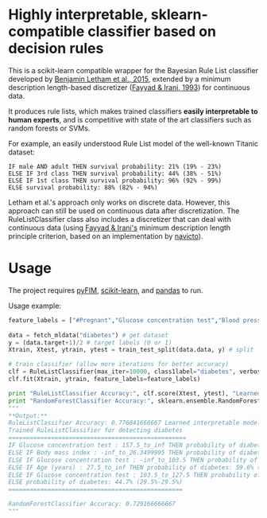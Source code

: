 Highly interpretable, sklearn-compatible classifier based on decision rules
===============

This is a scikit-learn compatible wrapper for the Bayesian Rule List classifier 
developed by [Benjamin Letham et al., 2015](http://projecteuclid.org/euclid.aoas/1446488742), 
extended by a minimum description length-based discretizer ([Fayyad &
Irani, 1993](http://sci2s.ugr.es/keel/pdf/algorithm/congreso/fayyad1993.pdf)) for continuous data.

It produces rule lists, which makes trained classifiers **easily interpretable 
to human experts**, and is competitive with state of the art classifiers such as 
random forests or SVMs.

For example, an easily understood Rule List model of the well-known Titanic dataset:

```
IF male AND adult THEN survival probability: 21% (19% - 23%)
ELSE IF 3rd class THEN survival probability: 44% (38% - 51%)
ELSE IF 1st class THEN survival probability: 96% (92% - 99%)
ELSE survival probability: 88% (82% - 94%)
``` 

Letham et al.'s approach only works on discrete data. However, this approach can still be used
on continuous data after discretization. The RuleListClassifier class also includes a discretizer 
that can deal with continuous data (using [Fayyad & Irani's](http://sci2s.ugr.es/keel/pdf/algorithm/congreso/fayyad1993.pdf) 
minimum description length principle criterion, based on an implementation by 
[navicto](https://github.com/navicto/Discretization-MDLPC)).

Usage
===============

The project requires [pyFIM](http://www.borgelt.net/pyfim.html), [scikit-learn](http://scikit-learn.org/stable/install.html), and [pandas](http://pandas.pydata.org/) to run.

Usage example:

```python
feature_labels = ["#Pregnant","Glucose concentration test","Blood pressure(mmHg)","Triceps skin fold thickness(mm)","2-Hour serum insulin (mu U/ml)","Body mass index","Diabetes pedigree function","Age (years)"]
    
data = fetch_mldata("diabetes") # get dataset
y = (data.target+1)/2 # target labels (0 or 1)
Xtrain, Xtest, ytrain, ytest = train_test_split(data.data, y) # split

# train classifier (allow more iterations for better accuracy)
clf = RuleListClassifier(max_iter=10000, class1label="diabetes", verbose=False)
clf.fit(Xtrain, ytrain, feature_labels=feature_labels)

print "RuleListClassifier Accuracy:", clf.score(Xtest, ytest), "Learned interpretable model:\n", clf
print "RandomForestClassifier Accuracy:", sklearn.ensemble.RandomForestClassifier().fit(Xtrain, ytrain).score(Xtest, ytest)
"""
**Output:**
RuleListClassifier Accuracy: 0.776041666667 Learned interpretable model:
Trained RuleListClassifier for detecting diabetes
==================================================
IF Glucose concentration test : 157.5_to_inf THEN probability of diabetes: 81.1% (72.5%-72.5%)
ELSE IF Body mass index : -inf_to_26.3499995 THEN probability of diabetes: 5.2% (1.9%-1.9%)
ELSE IF Glucose concentration test : -inf_to_103.5 THEN probability of diabetes: 14.4% (8.8%-8.8%)
ELSE IF Age (years) : 27.5_to_inf THEN probability of diabetes: 59.6% (51.8%-51.8%)
ELSE IF Glucose concentration test : 103.5_to_127.5 THEN probability of diabetes: 15.9% (8.0%-8.0%)
ELSE probability of diabetes: 44.7% (29.5%-29.5%)
=================================================

RandomForestClassifier Accuracy: 0.729166666667
"""
```